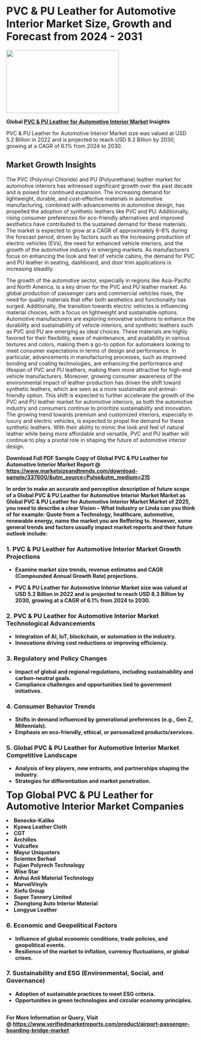 <H1>PVC & PU Leather for Automotive Interior Market Size, Growth and Forecast from 2024 - 2031</H1><img class="aligncenter size-medium wp-image-584254" src="https://thirdeyenews.in/wp-content/uploads/2024/09/Global-Market-Research-300x168.jpeg" alt="" width="300" height="168" /><p><strong>Global&nbsp;<a href="https://www.marketsizeandtrends.com/download-sample/337600/&amp;utm_source=Pulse&amp;utm_medium=215">PVC & PU Leather for Automotive Interior Market</a> Insights</strong></p><p>PVC & PU Leather for Automotive Interior Market size was valued at USD 5.2 Billion in 2022 and is projected to reach USD 8.3 Billion by 2030, growing at a CAGR of 6.1% from 2024 to 2030.</p><p><h2>Market Growth Insights</h2> <p>The PVC (Polyvinyl Chloride) and PU (Polyurethane) leather market for automotive interiors has witnessed significant growth over the past decade and is poised for continued expansion. The increasing demand for lightweight, durable, and cost-effective materials in automotive manufacturing, combined with advancements in automotive design, has propelled the adoption of synthetic leathers like PVC and PU. Additionally, rising consumer preferences for eco-friendly alternatives and improved aesthetics have contributed to the sustained demand for these materials. The market is expected to grow at a CAGR of approximately 6-8% during the forecast period, driven by factors such as the increasing production of electric vehicles (EVs), the need for enhanced vehicle interiors, and the growth of the automotive industry in emerging markets. As manufacturers focus on enhancing the look and feel of vehicle cabins, the demand for PVC and PU leather in seating, dashboard, and door trim applications is increasing steadily.</p> <p><strong></strong></p> <p>The growth of the automotive sector, especially in regions like Asia-Pacific and North America, is a key driver for the PVC and PU leather market. As global production of passenger cars and commercial vehicles rises, the need for quality materials that offer both aesthetics and functionality has surged. Additionally, the transition towards electric vehicles is influencing material choices, with a focus on lightweight and sustainable options. Automotive manufacturers are exploring innovative solutions to enhance the durability and sustainability of vehicle interiors, and synthetic leathers such as PVC and PU are emerging as ideal choices. These materials are highly favored for their flexibility, ease of maintenance, and availability in various textures and colors, making them a go-to option for automakers looking to meet consumer expectations in terms of design and performance. In particular, advancements in manufacturing processes, such as improved bonding and coating technologies, are enhancing the performance and lifespan of PVC and PU leathers, making them more attractive for high-end vehicle manufacturers. Moreover, growing consumer awareness of the environmental impact of leather production has driven the shift toward synthetic leathers, which are seen as a more sustainable and animal-friendly option. This shift is expected to further accelerate the growth of the PVC and PU leather market for automotive interiors, as both the automotive industry and consumers continue to prioritize sustainability and innovation. The growing trend towards premium and customized interiors, especially in luxury and electric vehicles, is expected to propel the demand for these synthetic leathers. With their ability to mimic the look and feel of natural leather while being more affordable and versatile, PVC and PU leather will continue to play a pivotal role in shaping the future of automotive interior design.</p> <p><strong></p><p><span class=""><strong>Download Full PDF Sample Copy of Global PVC & PU Leather for Automotive Interior Market Report</strong> @ <a href="https://www.marketsizeandtrends.com/download-sample/337600/&amp;utm_source=Pulse&amp;utm_medium=215" target="_blank">https://www.marketsizeandtrends.com/download-sample/337600/&amp;utm_source=Pulse&amp;utm_medium=215</a></span></p><p>In order to make an accurate and perceptive description of future scope of a Global&nbsp;PVC & PU Leather for Automotive Interior Market Market as Global&nbsp;PVC & PU Leather for Automotive Interior Market Market of 2025, you need to describe a clear Vision &ndash; What Industry or Linda can you think of for example: Quote from a Technology, healthcare, automotive, renewable energy, name the market you are Reffering to. However, some general trends and factors usually impact market reports and their future outlook include:</p><h3>1.&nbsp;<strong>PVC & PU Leather for Automotive Interior Market Growth Projections</strong></h3><ul><li>Examine market size trends, revenue estimates and CAGR (Compounded Annual Growth Rate) projections.</li><li><p>PVC & PU Leather for Automotive Interior Market size was valued at USD 5.2 Billion in 2022 and is projected to reach USD 8.3 Billion by 2030, growing at a CAGR of 6.1% from 2024 to 2030.</p></li></ul><h3>2.&nbsp;<strong>PVC & PU Leather for Automotive Interior Market Technological Advancements</strong></h3><ul><li>Integration of AI, IoT, blockchain, or automation in the industry.</li><li>Innovations driving cost reductions or improving efficiency.</li></ul><h3>3.&nbsp;<strong>Regulatory and Policy Changes</strong></h3><ul><li>Impact of global and regional regulations, including sustainability and carbon-neutral goals.</li><li>Compliance challenges and opportunities tied to government initiatives.</li></ul><h3>4.&nbsp;<strong>Consumer Behavior Trends</strong></h3><ul><li>Shifts in demand influenced by generational preferences (e.g., Gen Z, Millennials).</li><li>Emphasis on eco-friendly, ethical, or personalized products/services.</li></ul><h3>5.&nbsp;<strong>Global PVC & PU Leather for Automotive Interior Market Competitive Landscape</strong></h3><ul><li>Analysis of key players, new entrants, and partnerships shaping the industry.</li><li>Strategies for differentiation and market penetration.</li></ul><p data-pm-slice="1 1 []"><span style="color: inherit; font-family: inherit; font-size: 25px;">Top Global PVC & PU Leather for Automotive Interior Market Companies</span></p><div class="" data-test-id=""><p><li>Benecke-Kaliko</li><li> Kyowa Leather Cloth</li><li> CGT</li><li> Archilles</li><li> Vulcaflex</li><li> Mayur Uniquoters</li><li> Scientex Berhad</li><li> Fujian Polyrech Technology</li><li> Wise Star</li><li> Anhui Anli Material Technology</li><li> MarvelVinyls</li><li> Xiefu Group</li><li> Super Tannery Limited</li><li> Zhongtong Auto Interior Material</li><li> Longyue Leather</li></p></div><h3>6.&nbsp;<strong>Economic and Geopolitical Factors</strong></h3><ul><li>Influence of global economic conditions, trade policies, and geopolitical events.</li><li>Resilience of the market to inflation, currency fluctuations, or global crises.</li></ul><h3>7.&nbsp;<strong>Sustainability and ESG (Environmental, Social, and Governance)</strong></h3><ul><li>Adoption of sustainable practices to meet ESG criteria.</li><li>Opportunities in green technologies and circular economy principles.</li></ul><h2><strong style="font-size: 14px;">For More Information or Query, Visit @&nbsp;</strong><a style="background-color: #ffffff; font-size: 14px;" href="https://www.marketsizeandtrends.com/report/pvc-pu-leather-for-automotive-interior-market/" target="_blank">https://www.verifiedmarketreports.com/product/airport-passenger-boarding-bridge-market</a></h2>
